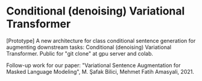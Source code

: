 # Conditional (denoising) Variational Transformer

\[Prototype\] A new architecture for class conditional sentence generation for augmenting downstream tasks: Conditional (denoising) Variational Transformer. Public for "git clone" at gpu server and colab.

Follow-up work for our paper: "Variational Sentence Augmentation for Masked Language Modeling", M. Şafak Bilici, Mehmet Fatih Amasyali, 2021.
